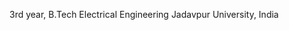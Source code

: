 3rd year, B.Tech Electrical Engineering
Jadavpur University, India


<!---
noonexnox/noonexnox is a ✨ special ✨ repository because its `README.md` (this file) appears on your GitHub profile.
You can click the Preview link to take a look at your changes.
--->
